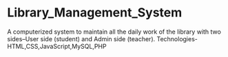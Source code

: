 # Library_Management_System
A computerized system to maintain all the daily work of the library with two sides–User side (student) and Admin side (teacher).
Technologies-HTML,CSS,JavaScript,MySQL,PHP

